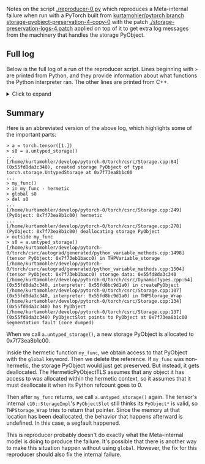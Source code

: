 Notes on the script [./reproducer-0.py](./reproducer-0.py) which reproduces
a Meta-internal failure when run with a PyTorch built from [kurtamohler/pytorch
branch
storage-pyobject-preservation-4-copy-0](https://github.com/kurtamohler/pytorch/tree/storage-pyobject-preservation-4-copy-0)
with the patch
[./storage-preservation-logs-4.patch](./storage-preservation-logs-4.patch)
applied on top of it to get extra log messages from the machinery that handles
the storage PyObject.

## Full log

Below is the full log of a run of the reproducer script. Lines beginning with
`>` are printed from Python, and they provide information about what functions
the Python interpreter ran. The other lines are printed from C++.

<details><summary>Click to expand</summary>

```
> a = torch.tensor([1.])
> s0 = a.untyped_storage()
[/home/kurtamohler/develop/pytorch-0/torch/csrc/autograd/generated/python_variable_methods.cpp:1498] (tensor PyObject: 0x7f73eb1bacc0) in THPVariable_storage
[/home/kurtamohler/develop/pytorch-0/torch/csrc/autograd/generated/python_variable_methods.cpp:1504] (tensor PyObject: 0x7f73eb1bacc0) storage data: 0x55fd8da3c340
[/home/kurtamohler/develop/pytorch-0/torch/csrc/DynamicTypes.cpp:64] (0x55fd8da3c340, interpreter: 0x55fd8bc9d1a0) in createPyObject
[/home/kurtamohler/develop/pytorch-0/torch/csrc/Storage.cpp:107] (0x55fd8da3c340, interpreter: 0x55fd8bc9d1a0) in THPStorage_Wrap
[/home/kurtamohler/develop/pytorch-0/torch/csrc/Storage.cpp:159] (0x55fd8da3c340) PyObjectSlot is empty, use_count:2
[/home/kurtamohler/develop/pytorch-0/torch/csrc/Storage.cpp:164] (0x55fd8da3c340) maybe uninitialized
[/home/kurtamohler/develop/pytorch-0/torch/csrc/Storage.cpp:43] (0x55fd8da3c340, interpreter: 0x55fd8bc9d1a0) in THPStorage_NewWithStorage, arg type->tp_name: torch.storage.UntypedStorage
[/home/kurtamohler/develop/pytorch-0/torch/csrc/Storage.cpp:80] (0x55fd8da3c340), creating PyObject of type torch.storage.UntypedStorage
[/home/kurtamohler/develop/pytorch-0/torch/csrc/Storage.cpp:84] (0x55fd8da3c340), created storage PyObject of type torch.storage.UntypedStorage at 0x7f73ea8b1c00
[/home/kurtamohler/develop/pytorch-0/torch/csrc/Storage.cpp:93] (0x55fd8da3c340), not hermetic
[/home/kurtamohler/develop/pytorch-0/torch/csrc/DynamicTypes.cpp:79] (0x55fd8da3c340) type_name: torch.storage.UntypedStorage, PyObject*: 0x7f73ea8b1c00
> my_func()
> in my_func - hermetic
> global s0
> del s0
[/home/kurtamohler/develop/pytorch-0/torch/csrc/Storage.cpp:241] (PyObject: 0x7f73ea8b1c00, interpreter: 0x55fd8bc9d1a0) in THPStorage_subclass_dealloc
[/home/kurtamohler/develop/pytorch-0/torch/csrc/Storage.cpp:249] (PyObject: 0x7f73ea8b1c00) hermetic
[/home/kurtamohler/develop/pytorch-0/torch/csrc/Storage.cpp:269] (PyObject: 0x7f73ea8b1c00) PyObjectSlot does not have PyObject
[/home/kurtamohler/develop/pytorch-0/torch/csrc/Storage.cpp:194] (PyObject: 0x7f73ea8b1c00, interpreter: 0x55fd8bc9d1a0) in THPStorage_tryPreserve
[/home/kurtamohler/develop/pytorch-0/torch/csrc/Storage.cpp:172] (PyObject: 0x7f73ea8b1c00, interpreter: 0x55fd8bc9d1a0) in THPStorage_isPreservable
[/home/kurtamohler/develop/pytorch-0/torch/csrc/Storage.cpp:178] (PyObject: 0x7f73ea8b1c00) c10::Storage data: 0x55fd8da3c340
[/home/kurtamohler/develop/pytorch-0/torch/csrc/Storage.cpp:182] (PyObject: 0x7f73ea8b1c00) PyObjectSlot has a different PyObject: 0, storage.use_count: 2
[/home/kurtamohler/develop/pytorch-0/torch/csrc/Storage.cpp:278] (PyObject: 0x7f73ea8b1c00) deallocating storage PyObject
> outside my_func
> s0 = a.untyped_storage()
[/home/kurtamohler/develop/pytorch-0/torch/csrc/autograd/generated/python_variable_methods.cpp:1498] (tensor PyObject: 0x7f73eb1bacc0) in THPVariable_storage
[/home/kurtamohler/develop/pytorch-0/torch/csrc/autograd/generated/python_variable_methods.cpp:1504] (tensor PyObject: 0x7f73eb1bacc0) storage data: 0x55fd8da3c340
[/home/kurtamohler/develop/pytorch-0/torch/csrc/DynamicTypes.cpp:64] (0x55fd8da3c340, interpreter: 0x55fd8bc9d1a0) in createPyObject
[/home/kurtamohler/develop/pytorch-0/torch/csrc/Storage.cpp:107] (0x55fd8da3c340, interpreter: 0x55fd8bc9d1a0) in THPStorage_Wrap
[/home/kurtamohler/develop/pytorch-0/torch/csrc/Storage.cpp:134] (0x55fd8da3c340) has PyObject
[/home/kurtamohler/develop/pytorch-0/torch/csrc/Storage.cpp:137] (0x55fd8da3c340) PyObjectSlot points to PyObject at 0x7f73ea8b1c00
Segmentation fault (core dumped)
```

</details>

## Summary

Here is an abbreviated version of the above log, which highlights some of the important parts:

```
> a = torch.tensor([1.])
> s0 = a.untyped_storage()
...
[/home/kurtamohler/develop/pytorch-0/torch/csrc/Storage.cpp:84] (0x55fd8da3c340), created storage PyObject of type torch.storage.UntypedStorage at 0x7f73ea8b1c00
...
> my_func()
> in my_func - hermetic
> global s0
> del s0
...
[/home/kurtamohler/develop/pytorch-0/torch/csrc/Storage.cpp:249] (PyObject: 0x7f73ea8b1c00) hermetic
...
[/home/kurtamohler/develop/pytorch-0/torch/csrc/Storage.cpp:278] (PyObject: 0x7f73ea8b1c00) deallocating storage PyObject
> outside my_func
> s0 = a.untyped_storage()
[/home/kurtamohler/develop/pytorch-0/torch/csrc/autograd/generated/python_variable_methods.cpp:1498] (tensor PyObject: 0x7f73eb1bacc0) in THPVariable_storage
[/home/kurtamohler/develop/pytorch-0/torch/csrc/autograd/generated/python_variable_methods.cpp:1504] (tensor PyObject: 0x7f73eb1bacc0) storage data: 0x55fd8da3c340
[/home/kurtamohler/develop/pytorch-0/torch/csrc/DynamicTypes.cpp:64] (0x55fd8da3c340, interpreter: 0x55fd8bc9d1a0) in createPyObject
[/home/kurtamohler/develop/pytorch-0/torch/csrc/Storage.cpp:107] (0x55fd8da3c340, interpreter: 0x55fd8bc9d1a0) in THPStorage_Wrap
[/home/kurtamohler/develop/pytorch-0/torch/csrc/Storage.cpp:134] (0x55fd8da3c340) has PyObject
[/home/kurtamohler/develop/pytorch-0/torch/csrc/Storage.cpp:137] (0x55fd8da3c340) PyObjectSlot points to PyObject at 0x7f73ea8b1c00
Segmentation fault (core dumped)
```

When we call `a.untyped_storage()`, a new storage PyObject is allocated to 0x7f73ea8b1c00.

Inside the hermetic function `my_func`, we obtain access to that PyObject with
the `global` keyword. Then we delete the reference. If `my_func` was
non-hermetic, the storage PyObject would just get preserved. But instead, it
gets deallocated. The HermeticPyObjectTLS assumes that any object it has access
to was allocated within the hermetic context, so it assumes that it must
deallocate it when its Python refcount goes to 0.

Then after `my_func` returns, we call `a.untyped_storage()` again. The tensor's
internal `c10::StorageImpl`'s `PyObjectSlot` still thinks its `PyObject*` is
valid, so `THPStorage_Wrap` tries to return that pointer. Since the memory at
that location has been deallocated, the behavior that happens afterward is
undefined. In this case, a segfault happened.

This is reproducer probably doesn't do exactly what the Meta-internal model is
doing to produce the failure. It's possible that there is another way to make
this situation happen without using `global`. However, the fix for this
reproducer should also fix the internal failure.

